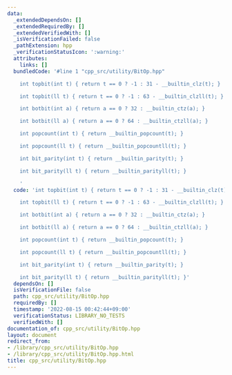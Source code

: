 ```yaml
---
data:
  _extendedDependsOn: []
  _extendedRequiredBy: []
  _extendedVerifiedWith: []
  _isVerificationFailed: false
  _pathExtension: hpp
  _verificationStatusIcon: ':warning:'
  attributes:
    links: []
  bundledCode: '#line 1 "cpp_src/utility/BitOp.hpp"

    int topbit(int t) { return t == 0 ? -1 : 31 - __builtin_clz(t); }

    int topbit(ll t) { return t == 0 ? -1 : 63 - __builtin_clzll(t); }

    int botbit(int a) { return a == 0 ? 32 : __builtin_ctz(a); }

    int botbit(ll a) { return a == 0 ? 64 : __builtin_ctzll(a); }

    int popcount(int t) { return __builtin_popcount(t); }

    int popcount(ll t) { return __builtin_popcountll(t); }

    int bit_parity(int t) { return __builtin_parity(t); }

    int bit_parity(ll t) { return __builtin_parityll(t); }

    '
  code: 'int topbit(int t) { return t == 0 ? -1 : 31 - __builtin_clz(t); }

    int topbit(ll t) { return t == 0 ? -1 : 63 - __builtin_clzll(t); }

    int botbit(int a) { return a == 0 ? 32 : __builtin_ctz(a); }

    int botbit(ll a) { return a == 0 ? 64 : __builtin_ctzll(a); }

    int popcount(int t) { return __builtin_popcount(t); }

    int popcount(ll t) { return __builtin_popcountll(t); }

    int bit_parity(int t) { return __builtin_parity(t); }

    int bit_parity(ll t) { return __builtin_parityll(t); }'
  dependsOn: []
  isVerificationFile: false
  path: cpp_src/utility/BitOp.hpp
  requiredBy: []
  timestamp: '2022-08-15 00:42:44+09:00'
  verificationStatus: LIBRARY_NO_TESTS
  verifiedWith: []
documentation_of: cpp_src/utility/BitOp.hpp
layout: document
redirect_from:
- /library/cpp_src/utility/BitOp.hpp
- /library/cpp_src/utility/BitOp.hpp.html
title: cpp_src/utility/BitOp.hpp
---
```

